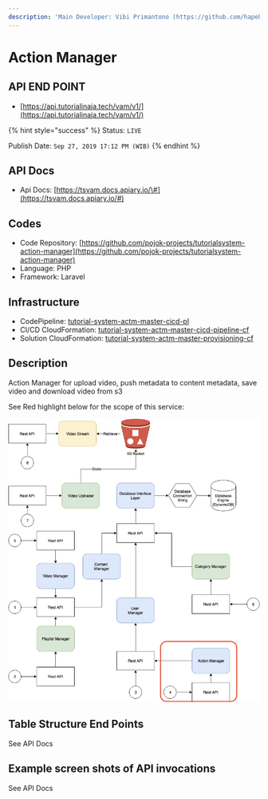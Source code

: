 ```yaml
---
description: 'Main Developer: Vibi Primantono (https://github.com/hapehatelo)'
---
```


# Action Manager

## API END POINT

* [https://api.tutorialinaja.tech/vam/v1/](https://api.tutorialinaja.tech/vam/v1/)

{% hint style="success" %}
Status: `LIVE`

Publish Date: `Sep 27, 2019 17:12 PM (WIB)`
{% endhint %}

## API Docs

* Api Docs: [https://tsvam.docs.apiary.io/\#](https://tsvam.docs.apiary.io/#)

## Codes

* Code Repository: [https://github.com/pojok-projects/tutorialsystem-action-manager](https://github.com/pojok-projects/tutorialsystem-action-manager)
* Language: PHP
* Framework: Laravel 

## Infrastructure

* CodePipeline: [tutorial-system-actm-master-cicd-pl](https://ap-southeast-1.console.aws.amazon.com/codesuite/codepipeline/pipelines/tutorial-system-actm-master-cicd-pl/view?region=ap-southeast-1)
* CI/CD CloudFormation: [tutorial-system-actm-master-cicd-pipeline-cf](https://ap-southeast-1.console.aws.amazon.com/cloudformation/home?region=ap-southeast-1#/stacks/stackinfo?filteringText=act&filteringStatus=active&viewNested=true&hideStacks=false&stackId=arn%3Aaws%3Acloudformation%3Aap-southeast-1%3A706415835325%3Astack%2Ftutorial-system-actm-master-cicd-pipeline-cf%2F6a522880-de2b-11e9-b8b4-06ab84d815ba)
* Solution CloudFormation: [tutorial-system-actm-master-provisioning-cf](https://ap-southeast-1.console.aws.amazon.com/cloudformation/home?region=ap-southeast-1#/stacks/stackinfo?filteringText=act&filteringStatus=active&viewNested=true&hideStacks=false&stackId=arn%3Aaws%3Acloudformation%3Aap-southeast-1%3A706415835325%3Astack%2Ftutorial-system-actm-master-provisioning-cf%2Fd7e1f610-de2f-11e9-9a1f-02d60855aea4)

## Description

Action Manager for upload video, push metadata to content metadata, save video and download video from s3

See Red highlight below for the scope of this service:

![](../.gitbook/assets/image%20%2850%29.png)

## Table Structure End Points

See API Docs

## Example screen shots of API invocations

See API Docs

